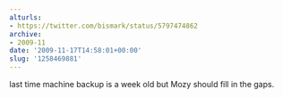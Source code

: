 ```yaml
---
alturls:
- https://twitter.com/bismark/status/5797474862
archive:
- 2009-11
date: '2009-11-17T14:58:01+00:00'
slug: '1258469881'
---
```


last time machine backup is a week old but Mozy should fill in the gaps.

